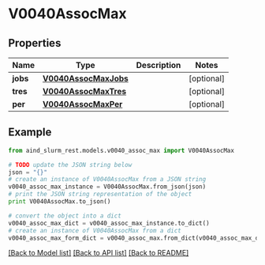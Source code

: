# V0040AssocMax


## Properties

Name | Type | Description | Notes
------------ | ------------- | ------------- | -------------
**jobs** | [**V0040AssocMaxJobs**](V0040AssocMaxJobs.md) |  | [optional] 
**tres** | [**V0040AssocMaxTres**](V0040AssocMaxTres.md) |  | [optional] 
**per** | [**V0040AssocMaxPer**](V0040AssocMaxPer.md) |  | [optional] 

## Example

```python
from aind_slurm_rest.models.v0040_assoc_max import V0040AssocMax

# TODO update the JSON string below
json = "{}"
# create an instance of V0040AssocMax from a JSON string
v0040_assoc_max_instance = V0040AssocMax.from_json(json)
# print the JSON string representation of the object
print V0040AssocMax.to_json()

# convert the object into a dict
v0040_assoc_max_dict = v0040_assoc_max_instance.to_dict()
# create an instance of V0040AssocMax from a dict
v0040_assoc_max_form_dict = v0040_assoc_max.from_dict(v0040_assoc_max_dict)
```
[[Back to Model list]](../README.md#documentation-for-models) [[Back to API list]](../README.md#documentation-for-api-endpoints) [[Back to README]](../README.md)



